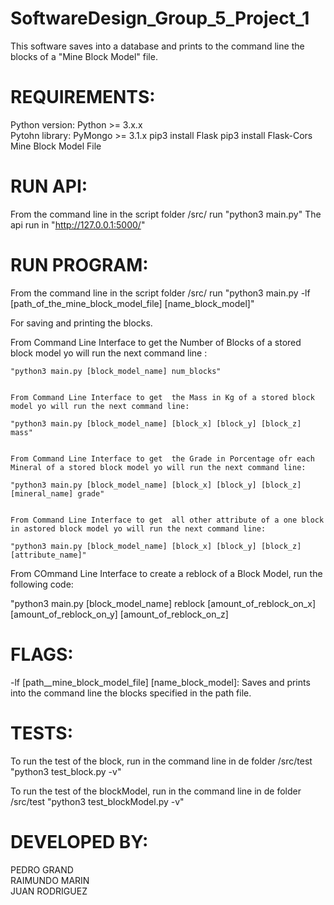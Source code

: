 # SoftwareDesign_Group_5_Project_1
  This software saves into a database and prints to the command line the blocks of a "Mine Block Model" file.
 
 # REQUIREMENTS:
 
   Python version: Python >= 3.x.x  
   Pytohn library: PyMongo >= 3.1.x
   pip3 install Flask
   pip3 install Flask-Cors
   Mine Block Model File
 
 
# RUN API:
   From the command line in the script  folder /src/ run "python3 main.py"
   The api run in  "http://127.0.0.1:5000/"

 

# RUN PROGRAM:

   
   From the command line in the script  folder /src/ run "python3 main.py -lf [path_of_the_mine_block_model_file] [name_block_model]" 

   For saving and printing the blocks.

   From Command Line Interface to get  the Number of Blocks of a stored block model yo will run the next command line :

	"python3 main.py [block_model_name] num_blocks"


	From Command Line Interface to get  the Mass in Kg of a stored block model yo will run the next command line:

	"python3 main.py [block_model_name] [block_x] [block_y] [block_z] mass"


	From Command Line Interface to get  the Grade in Porcentage ofr each Mineral of a stored block model yo will run the next command line:

	"python3 main.py [block_model_name] [block_x] [block_y] [block_z] [mineral_name] grade"


	From Command Line Interface to get  all other attribute of a one block in astored block model yo will run the next command line:

	"python3 main.py [block_model_name] [block_x] [block_y] [block_z] [attribute_name]"


   From COmmand Line Interface to create a reblock of a Block Model, run the following code:

   "python3 main.py [block_model_name] reblock [amount_of_reblock_on_x] [amount_of_reblock_on_y] [amount_of_reblock_on_z]

   
# FLAGS:
   
   -lf [path__mine_block_model_file] [name_block_model]: Saves and prints into the command line the blocks specified in the path file.

 
# TESTS:
   
   To run the test of the block, run in the command line in de folder /src/test "python3 test_block.py -v"
   
   To run the test of the blockModel, run in the command line in de folder /src/test "python3 test_blockModel.py -v"
   
   
 
# DEVELOPED BY:
   PEDRO GRAND  
   RAIMUNDO MARIN  
   JUAN RODRIGUEZ  


